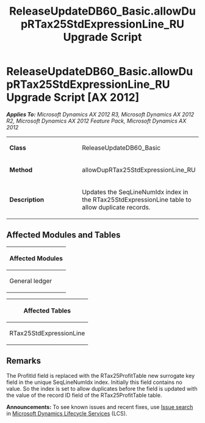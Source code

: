 ﻿---
title: ReleaseUpdateDB60_Basic.allowDupRTax25StdExpressionLine_RU Upgrade Script
TOCTitle: ReleaseUpdateDB60_Basic.allowDupRTax25StdExpressionLine_RU Upgrade Script
ms:assetid: 0c6252c3-ec85-c964-db58-fb42d25170a6
ms:mtpsurl: https://msdn.microsoft.com/en-us/library/JJ735681(v=AX.60)
ms:contentKeyID: 49706589
ms.date: 05/18/2015
mtps_version: v=AX.60
---

# ReleaseUpdateDB60\_Basic.allowDupRTax25StdExpressionLine\_RU Upgrade Script [AX 2012]


_**Applies To:** Microsoft Dynamics AX 2012 R3, Microsoft Dynamics AX 2012 R2, Microsoft Dynamics AX 2012 Feature Pack, Microsoft Dynamics AX 2012_

<table>
<colgroup>
<col style="width: 50%" />
<col style="width: 50%" />
</colgroup>
<tbody>
<tr class="odd">
<td><p><strong>Class</strong></p></td>
<td><p>ReleaseUpdateDB60_Basic</p></td>
</tr>
<tr class="even">
<td><p><strong>Method</strong></p></td>
<td><p>allowDupRTax25StdExpressionLine_RU</p></td>
</tr>
<tr class="odd">
<td><p><strong>Description</strong></p></td>
<td><p>Updates the SeqLineNumIdx index in the RTax25StdExpressionLine table to allow duplicate records.</p></td>
</tr>
</tbody>
</table>


## Affected Modules and Tables

<table>
<colgroup>
<col style="width: 100%" />
</colgroup>
<thead>
<tr class="header">
<th><p>Affected Modules</p></th>
</tr>
</thead>
<tbody>
<tr class="odd">
<td><p>General ledger</p></td>
</tr>
</tbody>
</table>


<table>
<colgroup>
<col style="width: 100%" />
</colgroup>
<thead>
<tr class="header">
<th><p>Affected Tables</p></th>
</tr>
</thead>
<tbody>
<tr class="odd">
<td><p>RTax25StdExpressionLine</p></td>
</tr>
</tbody>
</table>


## Remarks

The ProfitId field is replaced with the RTax25ProfitTable new surrogate key field in the unique SeqLineNumIdx index. Initially this field contains no value. So the index is set to allow duplicates before the field is updated with the value of the record ID field of the RTax25ProfitTable table.

  
**Announcements:** To see known issues and recent fixes, use [Issue search](http://go.microsoft.com/fwlink/?linkid=389258) in [Microsoft Dynamics Lifecycle Services](http://go.microsoft.com/fwlink/?linkid=306505) (LCS).

